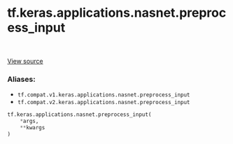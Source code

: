 <div itemscope itemtype="http://developers.google.com/ReferenceObject">
<meta itemprop="name" content="tf.keras.applications.nasnet.preprocess_input" />
<meta itemprop="path" content="Stable" />
</div>

# tf.keras.applications.nasnet.preprocess_input

<!-- Insert buttons -->

<table class="tfo-notebook-buttons tfo-api" align="left">
</table>

<a target="_blank" href="/code/stable/tensorflow/python/keras/applications/__init__.py">View source</a>



<!-- Start diff -->


### Aliases:

* `tf.compat.v1.keras.applications.nasnet.preprocess_input`
* `tf.compat.v2.keras.applications.nasnet.preprocess_input`


``` python
tf.keras.applications.nasnet.preprocess_input(
    *args,
    **kwargs
)
```



<!-- Placeholder for "Used in" -->

